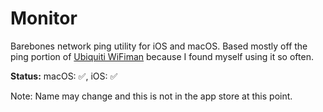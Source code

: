 # Monitor

Barebones network ping utility for iOS and macOS.
Based mostly off the ping portion of [Ubiquiti WiFiman](https://blog.ui.com/2018/12/11/introducing-wifiman/) because I found myself using it so often.

**Status:** macOS: ✅, iOS: ✅

Note: Name may change and this is not in the app store at this point.
